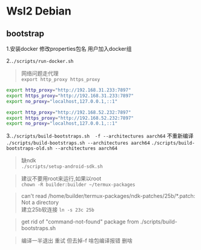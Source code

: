 # Wsl2 Debian

## bootstrap
1.安装docker 修改properties包名 用户加入docker组

2.`./scripts/run-docker.sh`

>网络问题走代理\
`export http_proxy https_proxy`
```bash
export http_proxy="http://192.168.31.233:7897"
export https_proxy="http://192.168.31.233:7897"
export no_proxy="localhost,127.0.0.1,::1"

export http_proxy="http://192.168.52.232:7897"
export https_proxy="http://192.168.52.232:7897"
export no_proxy="localhost,127.0.0.1,::1"
```

3.`./scripts/build-bootstraps.sh  -f --architectures aarch64`
不重新编译 `./scripts/build-bootstraps.sh --architectures aarch64`
`./scripts/build-bootstraps-old.sh --architectures aarch64`




>缺ndk\
`./scripts/setup-android-sdk.sh`

>建议不要用root来运行,如果以root\
`chown -R builder:builder ~/termux-packages`

>can't read /home/builder/termux-packages/ndk-patches/25b/*.patch: Not a directory\
建立25b软连接 `ln -s 23c 25b`

>get rid of "command-not-found" package from ./scripts/build-bootstraps.sh

>编译一半退出  重试 但去掉-f  啥包编译报错 删啥






